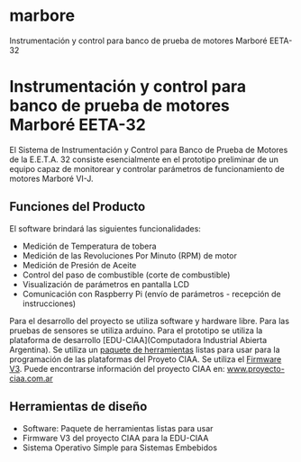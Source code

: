 # marbore
Instrumentación y control para banco de prueba de motores Marboré EETA-32

Instrumentación y control para banco de prueba de motores Marboré EETA-32
=========================================================================

El Sistema de Instrumentación y Control para Banco de Prueba de Motores 
de la E.E.T.A. 32 consiste esencialmente en el prototipo preliminar de 
un equipo capaz de monitorear y controlar parámetros de funcionamiento 
de motores Marboré VI-J.

Funciones del Producto
----------------------

El software brindará las siguientes funcionalidades:
+ Medición de Temperatura de tobera
+ Medición de las Revoluciones Por Minuto (RPM) de motor
+ Medición de Presión de Aceite
+ Control del paso de combustible (corte de combustible) 
+ Visualización de parámetros en pantalla LCD
+ Comunicación con Raspberry Pi (envío de parámetros - recepción de instrucciones)

Para el desarrollo del proyecto se utiliza software y hardware libre.
Para las pruebas de sensores se utiliza arduino. Para el prototipo se
utiliza la plataforma de desarrollo [EDU-CIAA](Computadora Industrial Abierta Argentina).
Se utiliza un [paquete de herramientas](https://github.com/ciaa/software) listas para usar para la 
programación de las plataformas del Proyeto CIAA.
Se utiliza el [Firmware V3](https://github.com/ciaa/firmware_v3).
Puede encontrarse información del proyecto CIAA en:
www.proyecto-ciaa.com.ar

Herramientas de diseño
----------------------
+ Software: Paquete de herramientas listas para usar
+ Firmware V3 del proyecto CIAA para la EDU-CIAA
+ Sistema Operativo Simple para Sistemas Embebidos


